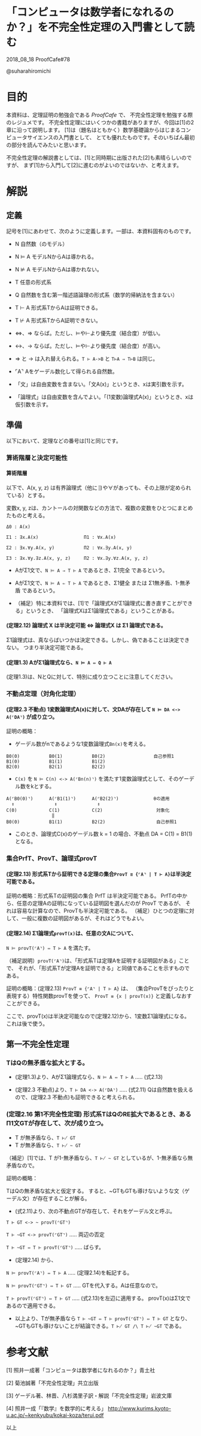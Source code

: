 「コンピュータは数学者になれるのか？」を不完全性定理の入門書として読む
===============================

2018_08_18      ProofCafe#78


@suharahiromichi

# 目的

本資料は、定理証明の勉強会である *ProofCafe* で、
不完全性定理を勉強する際のレジュメです。
不完全性定理にはいくつかの書籍がありますが、今回は[1]の2章に沿って説明します。
[1]は（題名はともかく）数学基礎論からはじまるコンピュータサイエンスの入門書として、
とても優れたものです。そのいちばん最初の部分を読んでみたいと思います。

不完全性定理の解説書としては、[1]と同時期に出版された[2]も素晴らしいのですが、
まず[1]から入門して[2]に進むのがよいのではないか、と考えます。


# 解説

## 定義

記号を[1]にあわせて、次のように定義します。一部は、本資料固有のものです。

- N 自然数（のモデル）
- N ⊨ A モデルNからAは導かれる。
- N ⊭ A モデルNからAは導かれない。

- T 任意の形式系
- Q 自然数を含む第一階述語論理の形式系（数学的帰納法を含まない）
- T ⊢ A 形式系TからAは証明できる。
- T ⊬ A 形式系TからA証明できない。

- ⇔、⇒ ならば。ただし、⊨や⊢より優先度（結合度）が低い。
- <->、-> ならば。ただし、⊨や⊢より優先度（結合度）が高い。
- ⇒ と -> は入れ替えられる。``T ⊢ A->B`` と ``T⊢A ⇒ T⊢B`` は同じ。

- ⌜A⌝ Aをゲーデル数化して得られる自然数。

- 「文」は自由変数を含まない。「文A(x)」というとき、xは実引数を示す。
- 「論理式」は自由変数を含んでよい。「(1変数)論理式A(x)」というとき、xは仮引数を示す。


## 準備

以下において、定理などの番号は[1]と同じです。

### 算術階層と決定可能性

#### 算術階層

以下で、A(x, y, z) は有界論理式（他に∃や∀があっても、その上限が定められている）とする。

変数x, y, zは、カントールの対関数などの方法で、複数の変数をひとつにまとめたものと考える。

```
Δ0 : A(x)

Σ1 : ∃x.A(x)                 Π1 : ∀x.A(x)

Σ2 : ∃x.∀y.A(x, y)           Π2 : ∀x.∃y.A(x, y)

Σ3 : ∃x.∀y.∃z.A(x, y, z)     Π2 : ∀x.∃y.∀z.A(x, y, z)
```

- AがΣ1文で、``N ⊨ A ⇒ T ⊢ A`` であるとき、Σ1完全 であるという。

- AがΣ1文で、``N ⊨ A ⇐ T ⊢ A`` であるとき、Σ1健全 または Σ1無矛盾、1-無矛盾 であるという。

- （補足）特に本資料では、[1]で「論理式XがΣ1論理式に書き直すことができる」というとき、
「論理式XはΣ1論理式である」ということがある。


#### (定理2.12) 論理式 X は半決定可能 ⇔ 論理式X は Σ1 論理式である。

Σ1論理式は、真ならばいつかは決定できる。しかし、偽であることは決定できない。
つまり半決定可能である。


#### (定理1.3) AがΣ1論理式なら、``N ⊨ A ⇔ Q ⊢ A``

(定理1.3)は、NとQに対して、特別に成り立つことに注意してください。


### 不動点定理（対角化定理）

#### (定理2.3 不動点) 1変数論理式A(x)に対して、文DAが存在して ``N ⊨ DA <-> A(⌜DA⌝)`` が成り立つ。

証明の概略：

- ゲーデル数がnであるような1変数論理式``Bn(x)``を考える。

```
B0(0)           B0(1)           B0(2)                  自己参照1
B1(0)           B1(1)           B1(2)
B2(0)           B2(1)           B2(2)
```

- ``C(x)`` を ``N ⊨ C(n) <-> A(⌜Bn(n)⌝)`` を満たす1変数論理式として、そのゲーデル数をkとする。

```
A(⌜B0(0)⌝)      A(⌜B1(1)⌝)      A(⌜B2(2)⌝)             θの適用
  ↕               ↕               ↕
C(0)            C(1)            C(2)                    対象化
                 ‖
B0(0)           B1(1)           B2(2)                   自己参照1
```

- このとき、論理式C(x)のゲーデル数 k = 1 の場合、不動点 DA = C(1) = B1(1) となる。


### 集合PrfT、ProvT、論理式provT

#### (定理2.13) 形式系Tから証明できる定理の集合``ProvT ≡ {⌜A⌝ | T ⊢ A}``は半決定可能である。

証明の概略：形式系Tの証明図の集合 PrfT は半決定可能である。
PrfTの中から、任意の定理Aの証明になっている証明図を選んだのが ProvT であるが、
それは容易な計算なので、ProvTも半決定可能である。
（補足）ひとつの定理に対して、一般に複数の証明図があるが、それはどうでもよい。


#### (定理2.14) Σ1論理式``provT(x)``は、任意の文Aについて、
``N ⊨ provT(⌜A⌝) ⇔ T ⊢ A`` を満たす。

（補足説明）``provT(⌜A⌝)``は、「形式系Tは定理Aを証明する証明図がある」ことで、
それが、「形式系Tが定理Aを証明できる」と同値であることを示すものである。

証明の概略：(定理2.13) ``ProvT ≡ {⌜A⌝ | T ⊢ A}`` は、
（集合ProvTをぴったりと表現する）特性関数provTを使って、
``ProvT ≡ {x | provT(x)}`` と定義しなおすことができる。

ここで、provT(x)は半決定可能なので(定理2.12)から、1変数Σ1論理式になる。
これは後で使う。


## 第一不完全性定理

### TはQの無矛盾な拡大とする。

- (定理1.3)より、AがΣ1論理式なら、``N ⊨ A ⇔ T ⊢ A``     ..... (式2.13)

- (定理2.3 不動点)より、``T ⊢ DA <-> A(⌜DA⌝)``   ..... (式2.11)
Qは自然数を扱えるので、(定理2.3 不動点)も証明できると考えられる。


### (定理2.16 第1不完全性定理) 形式系TはQのRE拡大であるとき、あるΠ1文GTが存在して、次が成り立つ。

- T が無矛盾なら、``T ⊬ GT``
- T が無矛盾なら、``T ⊬ ~ GT``

（補足）[1]では、T が1-無矛盾なら、``T ⊬ ~ GT`` としているが、1-無矛盾なら無矛盾なので。


証明の概略：

TはQの無矛盾な拡大と仮定する。
すると、~GTもGTも導けないような文（ゲーデル文）が存在することが解る。

- (式2.11)より、次の不動点GTが存在して、それをゲーデル文と呼ぶ。

```T ⊢ GT <-> ~ provT(⌜GT⌝)```

```T ⊢ ~GT <-> provT(⌜GT⌝)```           ..... 両辺の否定

```T ⊢ ~GT ⇔ T ⊢ provT(⌜GT⌝)```        ..... ばらす。


- (定理2.14) から、

```N ⊨ provT(⌜A⌝) ⇔ T ⊢ A```           ..... (定理2.14)を転記する。

```N ⊨ provT(⌜GT⌝) ⇔ T ⊢ GT```         ..... GTを代入する。Aは任意なので。

```T ⊢ provT(⌜GT⌝) ⇔ T ⊢ GT```         ..... (式2.13)を左辺に適用する。
provT(x)はΣ1文であるので適用できる。


- 以上より、Tが無矛盾なら ``T ⊢ ~GT ⇔ T ⊢ provT(⌜GT⌝) ⇔ T ⊢ GT`` となり、
~GTもGTも導けないことが結論できる。``T ⊬ GT /\ T ⊬ ~GT`` である。


# 参考文献

[1] 照井一成著「コンピュータは数学者になれるのか？」青土社


[2] 菊池誠著「不完全性定理」共立出版


[3] ゲーデル著、林晋、八杉満里子訳・解説「不完全性定理」岩波文庫


[4] 照井一成「『数学』を数学的に考える」
http://www.kurims.kyoto-u.ac.jp/~kenkyubu/kokai-koza/terui.pdf


以上
